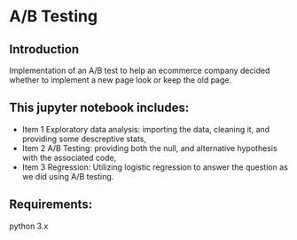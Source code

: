 # A/B Testing
## Introduction
Implementation of an A/B test to help an ecommerce company decided whether to implement a new page look or keep the old page.

## This jupyter notebook includes:
* Item 1 Exploratory data analysis: importing the data, cleaning it, and providing some descreptive stats,
* Item 2 A/B Testing: providing both the null, and alternative hypothesis with the associated code,
* Item 3 Regression: Utilizing logistic regression to answer the question as we did using A/B testing.

## Requirements:
python 3.x
